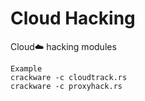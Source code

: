 # Cloud Hacking
Cloud☁️ hacking modules
```
Example
crackware -c cloudtrack.rs
crackware -c proxyhack.rs
```
